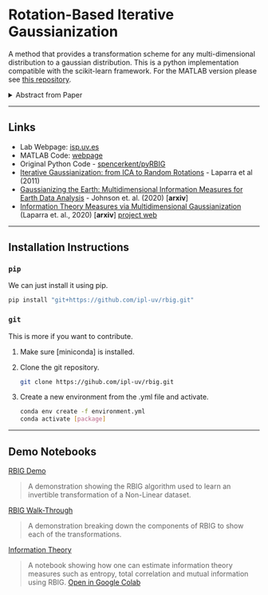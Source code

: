 # Rotation-Based Iterative Gaussianization


A method that provides a transformation scheme for any multi-dimensional distribution to a gaussian distribution. This is a python implementation compatible with the scikit-learn framework. For the MATLAB version please see [this repository](https://github.com/IPL-UV/rbig_matlab).

<details>
<summary>Abstract from Paper</summary>

> Most signal processing problems involve the challenging task of multidimensional probability density function (PDF) estimation. In this work, we propose a solution to this problem by using a family of Rotation-based Iterative Gaussianization (RBIG) transforms. The general framework consists of the sequential application of a univariate marginal Gaussianization transform followed by an orthonormal transform. The proposed procedure looks for differentiable transforms to a known PDF so that the unknown PDF can be estimated at any point of the original domain. In particular, we aim at a zero mean unit covariance Gaussian for convenience. RBIG is formally similar to classical iterative Projection Pursuit (PP) algorithms. However, we show that, unlike in PP methods, the particular class of rotations used has no special qualitative relevance in this context, since looking for interestingness is not a critical issue for PDF estimation. The key difference is that our approach focuses on the univariate part (marginal Gaussianization) of the problem rather than on the multivariate part (rotation). This difference implies that one may select the most convenient rotation suited to each practical application. The differentiability, invertibility and convergence of RBIG are theoretically and experimentally analyzed. Relation to other methods, such as Radial Gaussianization (RG), one-class support vector domain description (SVDD), and deep neural networks (DNN) is also pointed out. The practical performance of RBIG is successfully illustrated in a number of multidimensional problems such as image synthesis, classification, denoising, and multi-information estimation.

</details>

---
## Links

* Lab Webpage: [isp.uv.es](http://isp.uv.es/rbig.html)
* MATLAB Code: [webpage](https://github.com/IPL-UV/rbig_matlab)
* Original Python Code - [spencerkent/pyRBIG](https://github.com/spencerkent/pyRBIG)
* [Iterative Gaussianization: from ICA to Random Rotations](https://arxiv.org/abs/1602.00229) - Laparra et al (2011)
* [Gaussianizing the Earth: Multidimensional Information Measures for Earth Data Analysis](https://arxiv.org/abs/2010.06476) - Johnson et. al. (2020) [**arxiv**]
* [Information Theory Measures via Multidimensional Gaussianization](https://arxiv.org/abs/2010.03807) (Laparra et. al., 2020) [**arxiv**] [project web](https://isp.uv.es/RBIG4IT.htm)

---

## Installation Instructions

### `pip`

We can just install it using pip.

```bash
pip install "git+https://github.com/ipl-uv/rbig.git"
```

### `git`

This is more if you want to contribute.

1. Make sure [miniconda] is installed.
2. Clone the git repository.

    ```bash
    git clone https://gihub.com/ipl-uv/rbig.git
    ```

3. Create a new environment from the .yml file and activate.
    
    ```bash
    conda env create -f environment.yml
    conda activate [package]
    ```


---

## Demo Notebooks

[RBIG Demo](https://github.com/IPL-UV/rbig/blob/master/notebooks/rbig_demo.ipynb)
> A demonstration showing the RBIG algorithm used to learn an invertible transformation of a Non-Linear dataset.

[RBIG Walk-Through](https://github.com/IPL-UV/rbig/blob/master/notebooks/innf_demo.ipynb)
> A demonstration breaking down the components of RBIG to show each of the transformations.

[Information Theory](https://github.com/IPL-UV/rbig/blob/master/notebooks/information_theory.ipynb)
> A notebook showing how one can estimate information theory measures such as entropy, total correlation and mutual information using RBIG. [Open in Google Colab](https://colab.research.google.com/github/IPL-UV/rbig/blob/master/notebooks/information_theory_colab.ipynb) 

